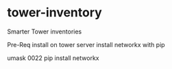 # tower-inventory
Smarter Tower inventories


Pre-Req install
on tower server install networkx with pip

umask 0022
pip install networkx
